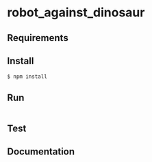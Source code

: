 # robot_against_dinosaur

## Requirements


## Install

```
$ npm install
```

## Run

```

```

## Test

## Documentation